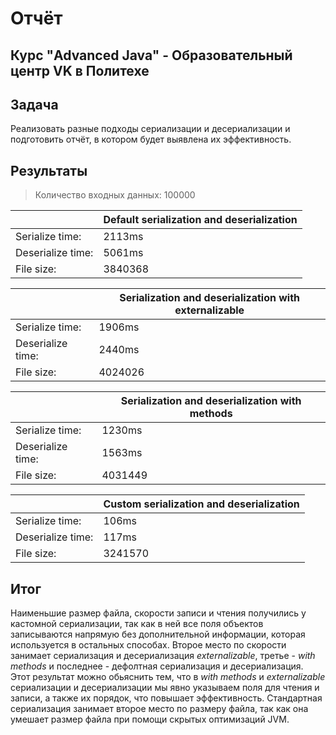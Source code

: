 # Отчёт

## Курс "Advanced Java" - Образовательный центр VK в Политехе

## Задача

Реализовать разные подходы сериализации и десериализации и подготовить отчёт, в котором будет выявлена их эффективность.

## Результаты

> Количество входных данных: 100000

|                     | Default serialization and deserialization |
|---------------------|-------------------------------------------|
| Serialize time:     | 2113ms                                    |
| Deserialize time:   | 5061ms                                    |
| File size:          | 3840368                                   |

|                     | Serialization and deserialization with externalizable |
|---------------------|-------------------------------------------------------|
| Serialize time:     | 1906ms                                                |
| Deserialize time:   | 2440ms                                                | 
| File size:          | 4024026                                               | 

|                     | Serialization and deserialization with methods |
|---------------------|------------------------------------------------|
| Serialize time:     | 1230ms                                         |
| Deserialize time:   | 1563ms                                         | 
| File size:          | 4031449                                        | 

|                     | Custom serialization and deserialization |
|---------------------|------------------------------------------|
| Serialize time:     | 106ms                                    |
| Deserialize time:   | 117ms                                    | 
| File size:          | 3241570                                  | 

## Итог

Наименьшие размер файла, скорости записи и чтения получились у кастомной сериализации, так как в ней все поля объектов записываются напрямую без дополнительной информации, 
которая используется в остальных способах. Второе место по скорости занимает сериализация и десериализация *externalizable*, третье - *with methods* и последнее - дефолтная сериализация и десериализация.
Этот результат можно обьяснить тем, что в *with methods* и *externalizable* сериализации и десериализации мы явно указываем поля для чтения и записи, а также их порядок, что повышает эффективность.
Стандартная сериализация занимает второе место по размеру файла, так как она умешает размер файла при помощи скрытых оптимизаций JVM.